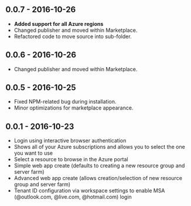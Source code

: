 ## 0.0.7 - 2016-10-26
- **Added support for all Azure regions**
- Changed publisher and moved within Marketplace.
- Refactored code to move source into sub-folder.  

## 0.0.6 - 2016-10-26
- Changed publisher and moved within Marketplace. 

## 0.0.5 - 2016-10-25
- Fixed NPM-related bug during installation.
- Minor optimizations for marketplace appearance. 

## 0.0.1 - 2016-10-23
- Login using interactive browser authentication
- Shows all of your Azure subscriptions and allows you to select the one you want to use
- Select a resource to browse in the Azure portal
- Simple web app create (defaults to creating a new resource group and server farm)
- Advanced web app create (allows creation/selection of new resource group and server farm)
- Tenant ID configuration via workspace settings to enable MSA (@outlook.com, @live.com, @hotmail.com) login